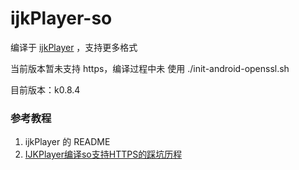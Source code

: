 # ijkPlayer-so

编译于 [ijkPlayer][1] ，支持更多格式

当前版本暂未支持 https，编译过程中未 使用 ./init-android-openssl.sh

目前版本：k0.8.4

### 参考教程

1. ijkPlayer 的 README
2. [IJKPlayer编译so支持HTTPS的踩坑历程][2]





[1]: https://github.com/Bilibili/ijkplayer
[2]: http://www.jianshu.com/p/bd289e25d272